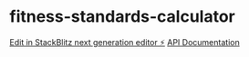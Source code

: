# fitness-standards-calculator

[Edit in StackBlitz next generation editor ⚡️](https://stackblitz.com/~/github.com/melissaluc/fitness-standards-calculator)
[API Documentation](https://app.swaggerhub.com/apis/melissaluc-2c5/fitness-calculator/1.0.0)
